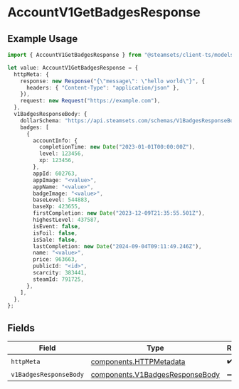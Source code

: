 # AccountV1GetBadgesResponse

## Example Usage

```typescript
import { AccountV1GetBadgesResponse } from "@steamsets/client-ts/models/operations";

let value: AccountV1GetBadgesResponse = {
  httpMeta: {
    response: new Response("{\"message\": \"hello world\"}", {
      headers: { "Content-Type": "application/json" },
    }),
    request: new Request("https://example.com"),
  },
  v1BadgesResponseBody: {
    dollarSchema: "https://api.steamsets.com/schemas/V1BadgesResponseBody.json",
    badges: [
      {
        accountInfo: {
          completionTime: new Date("2023-01-01T00:00:00Z"),
          level: 123456,
          xp: 123456,
        },
        appId: 602763,
        appImage: "<value>",
        appName: "<value>",
        badgeImage: "<value>",
        baseLevel: 544883,
        baseXp: 423655,
        firstCompletion: new Date("2023-12-09T21:35:55.501Z"),
        highestLevel: 437587,
        isEvent: false,
        isFoil: false,
        isSale: false,
        lastCompletion: new Date("2024-09-04T09:11:49.246Z"),
        name: "<value>",
        price: 963663,
        publicId: "<id>",
        scarcity: 383441,
        steamId: 791725,
      },
    ],
  },
};
```

## Fields

| Field                                                                              | Type                                                                               | Required                                                                           | Description                                                                        |
| ---------------------------------------------------------------------------------- | ---------------------------------------------------------------------------------- | ---------------------------------------------------------------------------------- | ---------------------------------------------------------------------------------- |
| `httpMeta`                                                                         | [components.HTTPMetadata](../../models/components/httpmetadata.md)                 | :heavy_check_mark:                                                                 | N/A                                                                                |
| `v1BadgesResponseBody`                                                             | [components.V1BadgesResponseBody](../../models/components/v1badgesresponsebody.md) | :heavy_minus_sign:                                                                 | OK                                                                                 |
